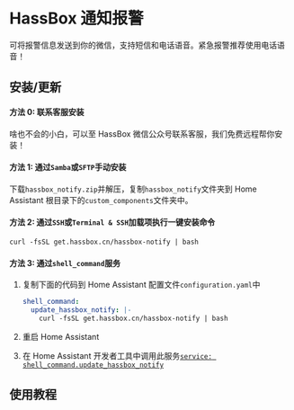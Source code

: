 # HassBox 通知报警

可将报警信息发送到你的微信，支持短信和电话语音。紧急报警推荐使用电话语音！

## 安装/更新

#### 方法 0: 联系客服安装

啥也不会的小白，可以至 HassBox 微信公众号联系客服，我们免费远程帮你安装！

#### 方法 1: 通过`Samba`或`SFTP`手动安装

下载`hassbox_notify.zip`并解压，复制`hassbox_notify`文件夹到 Home Assistant 根目录下的`custom_components`文件夹中。

#### 方法 2: 通过`SSH`或`Terminal & SSH`加载项执行一键安装命令

```shell
curl -fsSL get.hassbox.cn/hassbox-notify | bash
```

#### 方法 3: 通过`shell_command`服务

1. 复制下面的代码到 Home Assistant 配置文件`configuration.yaml`中

   ```yaml
   shell_command:
     update_hassbox_notify: |-
       curl -fsSL get.hassbox.cn/hassbox-notify | bash
   ```

2. 重启 Home Assistant

3. 在 Home Assistant 开发者工具中调用此服务[`service: shell_command.update_hassbox_notify`](https://my.home-assistant.io/redirect/developer_call_service/?service=shell_command.update_hassbox_notify)

## 使用教程
